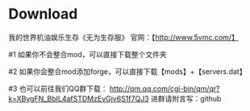 # Download
我的世界机油娱乐生存《无为生存服》
官网：【http://www.5vmc.com/】

#1 如果你不会整合mod，可以直接下载整个文件夹

#2 如果你会整合mod添加forge，可以直接下载【mods】+【servers.dat】

#3 也可以前往我们QQ群下载：
http://qm.qq.com/cgi-bin/qm/qr?k=XBygFN_BbIL4afSTDMzEvGjv6S1f7QJ3
进群请附言写：github
